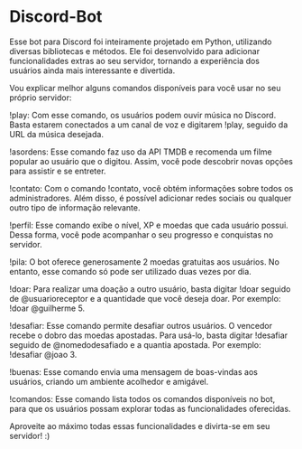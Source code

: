 # Discord-Bot

Esse bot para Discord foi inteiramente projetado em Python, utilizando diversas bibliotecas e métodos. Ele foi desenvolvido para adicionar funcionalidades extras ao seu servidor, tornando a experiência dos usuários ainda mais interessante e divertida.

Vou explicar melhor alguns comandos disponíveis para você usar no seu próprio servidor:

!play: Com esse comando, os usuários podem ouvir música no Discord. Basta estarem conectados a um canal de voz e digitarem !play, seguido da URL da música desejada.

!asordens: Esse comando faz uso da API TMDB e recomenda um filme popular ao usuário que o digitou. Assim, você pode descobrir novas opções para assistir e se entreter.

!contato: Com o comando !contato, você obtém informações sobre todos os administradores. Além disso, é possível adicionar redes sociais ou qualquer outro tipo de informação relevante.

!perfil: Esse comando exibe o nível, XP e moedas que cada usuário possui. Dessa forma, você pode acompanhar o seu progresso e conquistas no servidor.

!pila: O bot oferece generosamente 2 moedas gratuitas aos usuários. No entanto, esse comando só pode ser utilizado duas vezes por dia.

!doar: Para realizar uma doação a outro usuário, basta digitar !doar seguido de @usuarioreceptor e a quantidade que você deseja doar. Por exemplo: !doar @guilherme 5.

!desafiar: Esse comando permite desafiar outros usuários. O vencedor recebe o dobro das moedas apostadas. Para usá-lo, basta digitar !desafiar seguido de @nomedodesafiado e a quantia apostada. Por exemplo: !desafiar @joao 3.

!buenas: Esse comando envia uma mensagem de boas-vindas aos usuários, criando um ambiente acolhedor e amigável.

!comandos: Esse comando lista todos os comandos disponíveis no bot, para que os usuários possam explorar todas as funcionalidades oferecidas.


Aproveite ao máximo todas essas funcionalidades e divirta-se em seu servidor! :)
